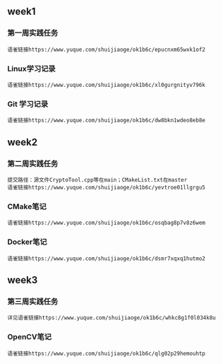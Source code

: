 ## week1
  ### 第一周实践任务
    语雀链接https://www.yuque.com/shuijiaoge/ok1b6c/epucnxm65wxk1of2
  ### Linux学习记录
    语雀链接https://www.yuque.com/shuijiaoge/ok1b6c/xl0gurgnityv796k
  ### Git 学习记录
    语雀链接https://www.yuque.com/shuijiaoge/ok1b6c/dw8bkn1wdeo8eb8e
## week2
  ### 第二周实践任务 
    提交路径：源文件CryptoTool.cpp等在main；CMakeList.txt在master
    语雀链接https://www.yuque.com/shuijiaoge/ok1b6c/yevtroe01llgrgu5
  ### CMake笔记
    语雀链接https://www.yuque.com/shuijiaoge/ok1b6c/osqbag8p7v8z6wem
  ### Docker笔记
    语雀链接https://www.yuque.com/shuijiaoge/ok1b6c/dsmr7xqxq1hutmo2
## week3
  ### 第三周实践任务
    详见语雀链接https://www.yuque.com/shuijiaoge/ok1b6c/whkc8g1f0l034k8u
  ### OpenCV笔记
    语雀链接https://www.yuque.com/shuijiaoge/ok1b6c/qlg02p29hemouhtp
